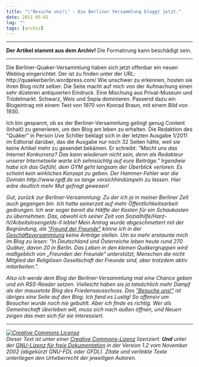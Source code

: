 ```yaml
---
title: "\"Besuche uns!\" - Die Berliner Versammlung bloggt jetzt."
date: 2011-05-01
log: ""
tags: [archiv]
---
```

<hr><b>Der Artikel stammt aus dem Archiv!</b> Die Formatirung kann beschädigt sein.<hr>
<p>Die Berliner-Quaker-Versammlung haben sich jetzt offenbar ein neuen Weblog eingerichtet. Der ist zu finden unter der URL: http://quaekerberlin.wordpress.com/ Wie unschwer zu erkennen, hosten sie ihren Blog nicht selber. Die Seite macht auf mich von der Aufmachung einen sehr düsteren antiquierten Eindruck. Eine Mischung aus Privat-Museum und Trödelmarkt. Schwarz, Weis und Sepia dominieren. Passend dazu ein Blogeintrag mit einem Text von 1970 von Konrad Braun, mit einem Bild von 1930. </p>

<p>Ich bin gespannt, ob es der Berliner-Versammlung gelingt genug Content (Inhalt) zu generieren, um den Blog am leben zu erhalten. Die Redaktion des "Quäker" in Person Uve Schiller beklagt sich in der letzten Ausgabe 1/2011 im Editorial darüber, das die Ausgabe nur noch 32 Seiten hätte, weil sie keine Artikel mehr zu gesendet bekämen.  Er schreibt: <i>"Macht uns das Internet Konkurrenz? Das kann wiederum nicht sein, denn als Redakteur unserer Internetseite warte ich sehnsüchtig auf eure Beiträge." Irgendwie habe ich das Gefühl, dem GYM geht langsam der Überblick verloren. Es scheint kein wirkliches Konzept zu geben. Der Hammer-Fehler war die Domain http://www.rgdf.de so lange vorsichhindümpeln zu lassen. Hier wäre deutlich mehr Mut gefragt gewesen!</p>

<p>Gut, zurück zur Berliner-Versammlung: Zu der ich ja in meiner Berliner Zeit auch gegangen bin. Ich hatte seinerzeit auf mehr Öffentlichkeitsarbeit gedrungen. Ich war sogar bereit die Hälfte der Kosten für ein Schaukasten zu übernehmen. Das, obwohl ich seiner Zeit von Sozialhilfe/Harz-IV/Arbeitslosengelds-II lebte! Mein Antrag wurde abgeschmettert mit der Begründung, als <a href="http://de.wikipedia.org/wiki/Glossar_Quäkertum">"Freund der Freunde"</a> könne ich in der <a href="http://de.wikipedia.org/wiki/Glossar_Quäkertum">Geschäftsversammlung</a> keine Anträge stellen. Um so mehr erstaunte mich im Blog zu lesen: <i>"In Deutschland und Österreiche leben heute rund 270 Quäker, davon 20 in Berlin. Das Leben in den kleinen Quäkergruppen wird maßgeblich von „Freunden der Freunde“ unterstützt, Menschen die nicht Mitglied der Religiösen Gesellschaft der Freunde sind, aber trotzdem aktiv mitarbeiten."</i>.</p>

<p>Also ich werde dem Blog der Berliner-Versammlung mal eine Chance geben und ein RSS-Reader setzen. Vielleicht haben sie ja tatsächlich mehr Dampf als der mausetote Blog des Friedensausschuss. Das <a href="http://quaekerberlin.wordpress.com/besuche-uns/"><i>"Besuche uns!"</i></a> ist übriges eine Seite auf den Blog. Ich fand es Lustig! So offensiv um Besucher wurde noch nie gebuhlt. Aber ich finde es richtig. Wer als Gemeinschaft überleben will, muss sich nach außen öffnen, und Neuen zeigen das man sich für sie interessiert.</p>

<hr />
<p><a rel="license" href="http://creativecommons.org/licenses/by-sa/3.0/de/"><img alt="Creative Commons License" style="border-width: 0pt;" src="http://i.creativecommons.org/l/by-sa/3.0/de/88x31.png" /></a><br />
Dieser <span xmlns:dc="http://purl.org/dc/elements/1.1/" href="http://purl.org/dc/dcmitype/Text" rel="dc:type">Text</span> ist unter einer <a rel="license" href="http://creativecommons.org/licenses/by-sa/3.0/de/">Creative Commons-Lizenz</a> lizenziert. <b>Und</b> unter der <a href="http://de.wikipedia.org/wiki/GFDL">GNU-Lizenz f&uuml;r freie Dokumentation</a> in der Version 1.2 vom November 2002 (abgek&uuml;rzt GNU-FDL oder GFDL). Zitate und verlinkte Texte unterliegen den Urheberrecht der jeweiligen Autoren.</p>

